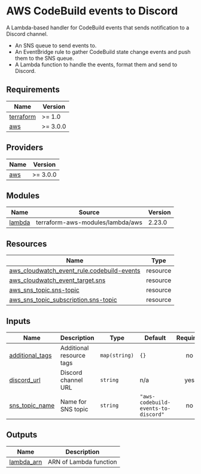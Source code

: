 # AWS CodeBuild events to Discord

A Lambda-based handler for CodeBuild events that sends notification to a Discord channel.

* An SNS queue to send events to.
* An EventBridge rule to gather CodeBuild state change events and push them to the SNS queue.
* A Lambda function to handle the events, format them and send to Discord.

<!-- BEGIN_TF_DOCS -->
## Requirements

| Name | Version |
|------|---------|
| <a name="requirement_terraform"></a> [terraform](#requirement\_terraform) | >= 1.0 |
| <a name="requirement_aws"></a> [aws](#requirement\_aws) | >= 3.0.0 |

## Providers

| Name | Version |
|------|---------|
| <a name="provider_aws"></a> [aws](#provider\_aws) | >= 3.0.0 |

## Modules

| Name | Source | Version |
|------|--------|---------|
| <a name="module_lambda"></a> [lambda](#module\_lambda) | terraform-aws-modules/lambda/aws | 2.23.0 |

## Resources

| Name | Type |
|------|------|
| [aws_cloudwatch_event_rule.codebuild-events](https://registry.terraform.io/providers/hashicorp/aws/latest/docs/resources/cloudwatch_event_rule) | resource |
| [aws_cloudwatch_event_target.sns](https://registry.terraform.io/providers/hashicorp/aws/latest/docs/resources/cloudwatch_event_target) | resource |
| [aws_sns_topic.sns-topic](https://registry.terraform.io/providers/hashicorp/aws/latest/docs/resources/sns_topic) | resource |
| [aws_sns_topic_subscription.sns-topic](https://registry.terraform.io/providers/hashicorp/aws/latest/docs/resources/sns_topic_subscription) | resource |

## Inputs

| Name | Description | Type | Default | Required |
|------|-------------|------|---------|:--------:|
| <a name="input_additional_tags"></a> [additional\_tags](#input\_additional\_tags) | Additional resource tags | `map(string)` | `{}` | no |
| <a name="input_discord_url"></a> [discord\_url](#input\_discord\_url) | Discord channel URL | `string` | n/a | yes |
| <a name="input_sns_topic_name"></a> [sns\_topic\_name](#input\_sns\_topic\_name) | Name for SNS topic | `string` | `"aws-codebuild-events-to-discord"` | no |

## Outputs

| Name | Description |
|------|-------------|
| <a name="output_lambda_arn"></a> [lambda\_arn](#output\_lambda\_arn) | ARN of Lambda function |
<!-- END_TF_DOCS -->
